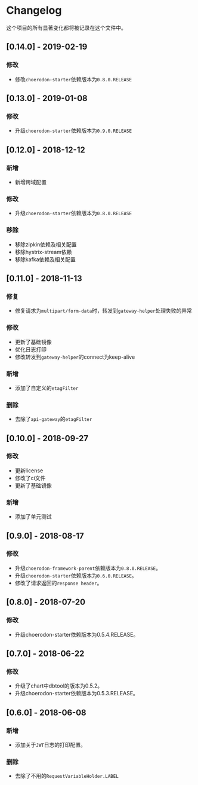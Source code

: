 # Changelog

这个项目的所有显著变化都将被记录在这个文件中。

## [0.14.0] - 2019-02-19

### 修改

- 修改`choerodon-starter`依赖版本为`0.8.0.RELEASE`

## [0.13.0] - 2019-01-08

### 修改

- 升级`choerodon-starter`依赖版本为`0.9.0.RELEASE`

## [0.12.0] - 2018-12-12

### 新增

- 新增跨域配置

### 修改

- 升级`choerodon-starter`依赖版本为`0.8.0.RELEASE`

### 移除

- 移除zipkin依赖及相关配置
- 移除hystrix-stream依赖
- 移除kafka依赖及相关配置


## [0.11.0] - 2018-11-13

### 修复

- 修复请求为`multipart/form-data`时，转发到`gateway-helper`处理失败的异常

### 修改

- 更新了基础镜像
- 优化日志打印
- 修改转发到`gateway-helper`的connect为keep-alive

### 新增

- 添加了自定义的`etagFilter`

### 删除

- 去除了`api-gateway`的`etagFilter`

## [0.10.0] - 2018-09-27

### 修改

- 更新license 
- 修改了ci文件
- 更新了基础镜像


### 新增

- 添加了单元测试


## [0.9.0] - 2018-08-17

### 修改

- 升级`choerodon-framework-parent`依赖版本为`0.8.0.RELEASE`。
- 升级`choerodon-starter`依赖版本为`0.6.0.RELEASE`。
- 修改了请求返回的`response header`。

## [0.8.0] - 2018-07-20

### 修改

- 升级choerodon-starter依赖版本为0.5.4.RELEASE。

## [0.7.0] - 2018-06-22

### 修改

- 升级了chart中dbtool的版本为0.5.2。
- 升级choerodon-starter依赖版本为0.5.3.RELEASE。

## [0.6.0] - 2018-06-08

### 新增

- 添加关于`JWT`日志的打印配置。

### 删除
- 去除了不用的`RequestVariableHolder.LABEL`
